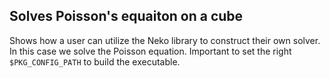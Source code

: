 ## Solves Poisson's equaiton on a cube
Shows how a user can utilize the Neko library to construct their own solver. In this case we solve the Poisson equation.
Important to set the right `$PKG_CONFIG_PATH` to build the executable.
